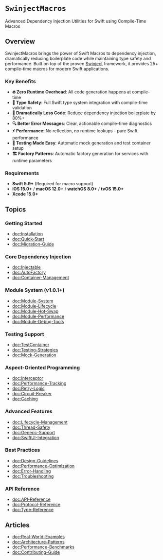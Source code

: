 # `SwinjectMacros`

Advanced Dependency Injection Utilities for Swift using Compile-Time Macros

## Overview

SwinjectMacros brings the power of Swift Macros to dependency injection, dramatically reducing boilerplate code while maintaining type safety and performance. Built on top of the proven [Swinject](https://github.com/Swinject/Swinject) framework, it provides 25+ compile-time macros for modern Swift applications.

### Key Benefits

- **🔥 Zero Runtime Overhead**: All code generation happens at compile-time
- **🎯 Type Safety**: Full Swift type system integration with compile-time validation
- **📝 Dramatically Less Code**: Reduce dependency injection boilerplate by 80%+
- **🔍 Better Error Messages**: Clear, actionable compile-time diagnostics
- **⚡ Performance**: No reflection, no runtime lookups - pure Swift performance
- **🧪 Testing Made Easy**: Automatic mock generation and test container setup
- **🏗️ Factory Patterns**: Automatic factory generation for services with runtime parameters

### Requirements

- **Swift 5.9+** (Required for macro support)
- **iOS 15.0+** / **macOS 12.0+** / **watchOS 8.0+** / **tvOS 15.0+**
- **Xcode 15.0+**

## Topics

### Getting Started

- <doc:Installation>
- <doc:Quick-Start>
- <doc:Migration-Guide>

### Core Dependency Injection

- <doc:Injectable>
- <doc:AutoFactory>
- <doc:Container-Management>

### Module System (v1.0.1+)

- <doc:Module-System>
- <doc:Module-Lifecycle>
- <doc:Module-Hot-Swap>
- <doc:Module-Performance>
- <doc:Module-Debug-Tools>

### Testing Support

- <doc:TestContainer>
- <doc:Testing-Strategies>
- <doc:Mock-Generation>

### Aspect-Oriented Programming

- <doc:Interceptor>
- <doc:Performance-Tracking>
- <doc:Retry-Logic>
- <doc:Circuit-Breaker>
- <doc:Caching>

### Advanced Features

- <doc:Lifecycle-Management>
- <doc:Thread-Safety>
- <doc:Generic-Support>
- <doc:SwiftUI-Integration>

### Best Practices

- <doc:Design-Guidelines>
- <doc:Performance-Optimization>
- <doc:Error-Handling>
- <doc:Troubleshooting>

### API Reference

- <doc:API-Reference>
- <doc:Protocol-Reference>
- <doc:Type-Reference>

## Articles

- <doc:Real-World-Examples>
- <doc:Architecture-Patterns>
- <doc:Performance-Benchmarks>
- <doc:Contributing-Guide>
